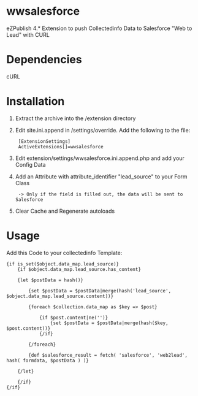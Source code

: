 # wwsalesforce

eZPublish 4.* Extension to push Collectedinfo Data to Salesforce "Web to Lead" with CURL


Dependencies
==

cURL


Installation
==

1) Extract the archive into the /extension directory

2) Edit site.ini.append in /settings/override. Add the following to the file:

        [ExtensionSettings]
        ActiveExtensions[]=wwsalesforce

3) Edit extension/settings/wwsalesforce.ini.append.php and add your Config Data

4) Add an Attribute with attribute_identifier "lead_source" to your Form Class

        -> Only if the field is filled out, the data will be sent to Salesforce

5) Clear Cache and Regenerate autoloads


Usage
==

Add this Code to your collectedinfo Template:

    {if is_set($object.data_map.lead_source)}
        {if $object.data_map.lead_source.has_content}

        {let $postData = hash()}

       	    {set $postData = $postData|merge(hash('lead_source', $object.data_map.lead_source.content))}

        	{foreach $collection.data_map as $key => $post}

        	    {if $post.content|ne('')}
            	    {set $postData = $postData|merge(hash($key, $post.content))}
        	    {/if}

        	{/foreach}

            {def $salesforce_result = fetch( 'salesforce', 'web2lead', hash( formdata, $postData ) )}

        {/let}

        {/if}
    {/if}